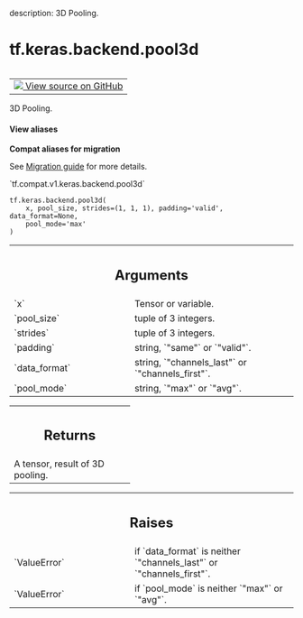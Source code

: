 description: 3D Pooling.

<div itemscope itemtype="http://developers.google.com/ReferenceObject">
<meta itemprop="name" content="tf.keras.backend.pool3d" />
<meta itemprop="path" content="Stable" />
</div>

# tf.keras.backend.pool3d

<!-- Insert buttons and diff -->

<table class="tfo-notebook-buttons tfo-api nocontent" align="left">
<td>
  <a target="_blank" href="https://github.com/tensorflow/tensorflow/blob/r2.3/tensorflow/python/keras/backend.py#L5531-L5582">
    <img src="https://www.tensorflow.org/images/GitHub-Mark-32px.png" />
    View source on GitHub
  </a>
</td>
</table>



3D Pooling.

<section class="expandable">
  <h4 class="showalways">View aliases</h4>
  <p>
<b>Compat aliases for migration</b>
<p>See
<a href="https://www.tensorflow.org/guide/migrate">Migration guide</a> for
more details.</p>
<p>`tf.compat.v1.keras.backend.pool3d`</p>
</p>
</section>

<pre class="devsite-click-to-copy prettyprint lang-py tfo-signature-link">
<code>tf.keras.backend.pool3d(
    x, pool_size, strides=(1, 1, 1), padding='valid', data_format=None,
    pool_mode='max'
)
</code></pre>



<!-- Placeholder for "Used in" -->


<!-- Tabular view -->
 <table class="responsive fixed orange">
<colgroup><col width="214px"><col></colgroup>
<tr><th colspan="2"><h2 class="add-link">Arguments</h2></th></tr>

<tr>
<td>
`x`
</td>
<td>
Tensor or variable.
</td>
</tr><tr>
<td>
`pool_size`
</td>
<td>
tuple of 3 integers.
</td>
</tr><tr>
<td>
`strides`
</td>
<td>
tuple of 3 integers.
</td>
</tr><tr>
<td>
`padding`
</td>
<td>
string, `"same"` or `"valid"`.
</td>
</tr><tr>
<td>
`data_format`
</td>
<td>
string, `"channels_last"` or `"channels_first"`.
</td>
</tr><tr>
<td>
`pool_mode`
</td>
<td>
string, `"max"` or `"avg"`.
</td>
</tr>
</table>



<!-- Tabular view -->
 <table class="responsive fixed orange">
<colgroup><col width="214px"><col></colgroup>
<tr><th colspan="2"><h2 class="add-link">Returns</h2></th></tr>
<tr class="alt">
<td colspan="2">
A tensor, result of 3D pooling.
</td>
</tr>

</table>



<!-- Tabular view -->
 <table class="responsive fixed orange">
<colgroup><col width="214px"><col></colgroup>
<tr><th colspan="2"><h2 class="add-link">Raises</h2></th></tr>

<tr>
<td>
`ValueError`
</td>
<td>
if `data_format` is neither `"channels_last"` or
`"channels_first"`.
</td>
</tr><tr>
<td>
`ValueError`
</td>
<td>
if `pool_mode` is neither `"max"` or `"avg"`.
</td>
</tr>
</table>

